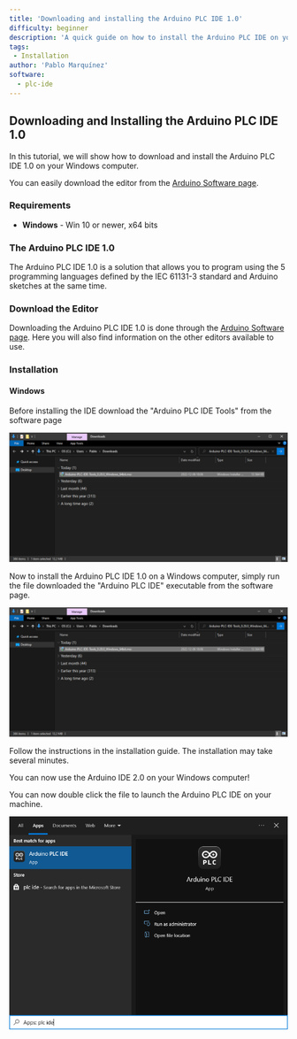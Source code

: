 ```yaml
---
title: 'Downloading and installing the Arduino PLC IDE 1.0'
difficulty: beginner
description: 'A quick guide on how to install the Arduino PLC IDE on your Windows system.'
tags:
 - Installation
author: 'Pablo Marquínez'
software:
  - plc-ide
---
```


## Downloading and Installing the Arduino PLC IDE 1.0

In this tutorial, we will show how to download and install the Arduino PLC IDE 1.0 on your Windows computer.

You can easily download the editor from the [Arduino Software page](https://www.arduino.cc/en/software#arduino-plc-ide).

### Requirements

- **Windows** - Win 10 or newer, x64 bits

### The Arduino PLC IDE 1.0

The Arduino PLC IDE 1.0 is a solution that allows you to program using the 5 programming languages defined by the IEC 61131-3 standard and Arduino sketches at the same time.

### Download the Editor

Downloading the Arduino PLC IDE 1.0 is done through the [Arduino Software page](https://www.arduino.cc/en/software). Here you will also find information on the other editors available to use. 

### Installation

#### Windows

Before installing the IDE download the "Arduino PLC IDE Tools" from the software page

![Arduino PLC IDE Tools executable](assets/plc-ide-tools-executable.png)

Now to install the Arduino PLC IDE 1.0 on a Windows computer, simply run the file downloaded the "Arduino PLC IDE" executable from the software page.

![Running the installation file.](assets/plc-ide-tools-executable.png)

Follow the instructions in the installation guide. The installation may take several minutes.

You can now use the Arduino IDE 2.0 on your Windows computer!

You can now double click the file to launch the Arduino PLC IDE on your machine.

![Installed Arduino PLC IDE](assets/plc-ide-windows.png)